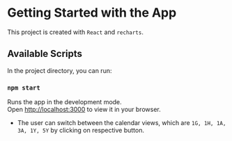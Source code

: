 # Getting Started with the App

This project is created with `React` and `recharts`.

## Available Scripts

In the project directory, you can run:

### `npm start`

Runs the app in the development mode.\
Open [http://localhost:3000](http://localhost:3000) to view it in your browser.

- The user can switch between the calendar views, which are `1G, 1H, 1A, 3A, 1Y, 5Y` by clicking on respective button.





